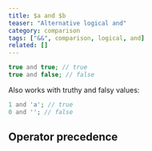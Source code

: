 ```yaml
---
title: $a and $b
teaser: "Alternative logical and"
category: comparison
tags: ["&&", comparison, logical, and]
related: []
---
```


```php
true and true; // true
true and false; // false
```

Also works with truthy and falsy values:

```php
1 and 'a'; // true
0 and ''; // false
```

## Operator precedence
